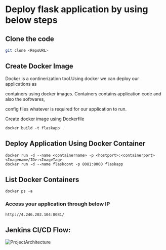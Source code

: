 # Deploy flask application by using below steps

## Clone the code

```bash
git clone <RepoURL>
```

## Create Docker Image
Docker is a continerization tool.Using docker we can deploy our applications as 

containers using docker images. Containers contains application code and also the softwares,

config files whatever is required for our application to run.

Create docker image using Dockerfile


```docker
docker build -t flaskapp .
```

## Deploy Application Using Docker Container

```docker
docker run -d --name <containername> -p <hostport>:<containerport> <Imagename/ID>:<ImageTag>
docker run -d --name flaskcont -p 8081:8000 flaskapp
```

## List Docker Containers
```docker
docker ps -a
```
### Access your application through below IP
```docker
http://4.246.202.104:8081/
````

## Jenkins CI/CD Flow:

![ProjectArchitecture](./docs/flow.PNG)
